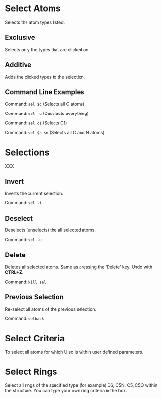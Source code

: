 # Select Atoms 
Selects the atom types listed. 

## Exclusive  
Selects only the types that are clicked on. 

## Additive
Adds the clicked types to the selection.

## Command Line Examples   
Command: `sel $c` (Selects all C atoms)

Command: `sel -u` (Deselects everything)

Command: `sel c1` (Selects C1)

Command: `sel $c $n` (Selects all C and N atoms) 

# Selections 
XXX

## Invert
Inverts the current selection.

Command: `sel -i`

## Deselect
Deselects (unselects) the all selected atoms.

Command: `sel -u` 

## Delete
Deletes all selected atoms. Same as pressing the 'Delete' key. Undo with **CTRL+Z**.

Command: `kill sel` 

## Previous Selection
Re-select all atoms of the previous selection. 

Command: `selback` 

# Select Criteria 
To select all atoms for which Uiso is within user defined parameters. 

# Select Rings 
Select all rings of the specified type (for example) C6, C5N, C5, C5O within the structure. You can type your own ring criteria in the box. 
